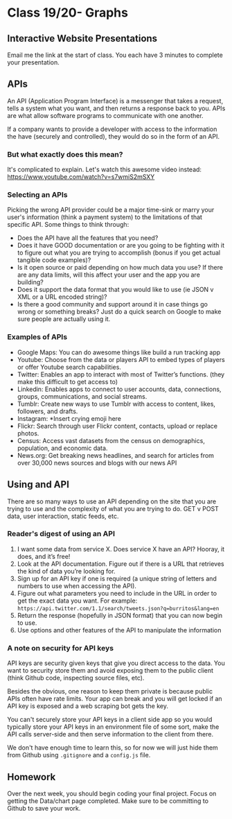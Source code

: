 # Class 19/20- Graphs

## Interactive Website Presentations
Email me the link at the start of class.
You each have 3 minutes to complete your presentation.

## APIs
An API (Application Program Interface) is a messenger that takes a request, tells a system what you want, and then returns a response back to you. APIs are what allow software programs to communicate with one another.

If a company wants to provide a developer with access to the information the have (securely and controlled), they would do so in the form of an API.

### But what exactly does this mean?
It's complicated to explain. Let's watch this awesome video instead:
https://www.youtube.com/watch?v=s7wmiS2mSXY

### Selecting an APIs
Picking the wrong API provider could be a major time-sink or marry your user's information (think a payment system) to the limitations of that specific API. Some things to think through:

- Does the API have all the features that you need?
- Does it have GOOD documentation or are you going to be fighting with it to figure out what you are trying to accomplish (bonus if you get actual tangible code examples)?
- Is it open source or paid depending on how much data you use? If there are any data limits, will this affect your user and the app you are building?
- Does it support the data format that you would like to use (ie JSON v XML or a URL encoded string)?
- Is there a good community and support around it in case things go wrong or something breaks? Just do a quick search on Google to make sure people are actually using it.

### Examples of APIs
- Google Maps: You can do awesome things like build a run tracking app
- Youtube: Choose from the data or players API to embed types of players or offer Youtube search capabilities.
- Twitter: Enables an app to interact with most of Twitter’s functions. (they make this difficult to get access to)
- Linkedin: Enables apps to connect to user accounts, data, connections, groups, communications, and social streams.
- Tumblr: Create new ways to use Tumblr with access to content, likes, followers, and drafts.
- Instagram: \*Insert crying emoji here
- Flickr: Search through user Flickr content, contacts, upload or replace photos.
- Census: Access vast datasets from the census on demographics, population, and economic data.
- News.org: Get breaking news headlines, and search for articles from over 30,000 news sources and blogs with our news API

## Using and API
There are so many ways to use an API depending on the site that you are trying to use and the complexity of what you are trying to do. GET v POST data, user interaction, static feeds, etc.

### Reader's digest of using an API
1. I want some data from service X. Does service X have an API? Hooray, it does, and it’s free!
2. Look at the API documentation. Figure out if there is a URL that retrieves the kind of data you’re looking for.
3. Sign up for an API key if one is required (a unique string of letters and numbers to use when accessing the API).
4. Figure out what parameters you need to include in the URL in order to get the exact data you want. For example: `https://api.twitter.com/1.1/search/tweets.json?q=burritos&lang=en`
5. Return the response (hopefully in JSON format) that you can now begin to use.
6. Use options and other features of the API to manipulate the information

### A note on security for API keys
API keys are security given keys that give you direct access to the data. You want to security store them and avoid exposing them to the public client (think Github code, inspecting source files, etc).

Besides the obvious, one reason to keep them private is because public APIs often have rate limits. Your app can break and you will get locked if an API key is exposed and a web scraping bot gets the key.

You can't securely store your API keys in a client side app so you would typically store your API keys in an environment file of some sort, make the API calls server-side and then serve information to the client from there.

We don't have enough time to learn this, so for now we will just hide them from Github using `.gitignore` and a `config.js` file. 

## Homework
Over the next week, you should begin coding your final project. Focus on getting the Data/chart page completed. Make sure to be committing to Github to save your work.
